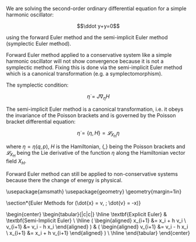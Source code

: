 We are solving the second-order ordinary differential equation for a simple harmonic oscillator:

$$\ddot y+y=0$$

using the forward Euler method and the semi-implicit Euler method (symplectic Euler method).

Forward Euler method applied to a conservative system like a simple harmonic oscillator will not show convergence because it is not a symplectic method.
Fixing this is done via the semi-implicit Euler method which is a canonical transformation (e.g. a symplectomorphism).

The symplectic condition:

$${\dot {\eta }}=J\nabla _{\eta }H$$

The semi-implicit Euler method is a canonical transformation, i.e. it obeys the invariance of the Poisson brackets and is governed by the Poisson bracket differential equation:

$$\dot\eta=\lbrace\eta,H\rbrace=𝓛_{X_H} η$$

where $\eta=\eta(q,p)$, $H$ is the Hamiltonian, $\lbrace,\rbrace$ being the Poisson brackets and $𝓛_{X_H}$ being the Lie derivative of the function $\eta$ along the Hamiltonian vector field $X_H$.

Forward Euler method can still be applied to non-conservative systems because there the change of energy is physical. 

\usepackage{amsmath}
\usepackage{geometry}
\geometry{margin=1in}


\section*{Euler Methods for \(\dot{x} = v, \; \dot{v} = -x\)}

\begin{center}
\begin{tabular}{|c|c|}
\hline
\textbf{Explicit Euler} & \textbf{Semi-Implicit Euler} \\
\hline
\(
\begin{aligned}
x_{i+1} &= x_i + h v_i \\
v_{i+1} &= v_i - h x_i
\end{aligned}
\)
&
\(
\begin{aligned}
v_{i+1} &= v_i - h x_i \\
x_{i+1} &= x_i + h v_{i+1}
\end{aligned}
\)
\\
\hline
\end{tabular}
\end{center}


